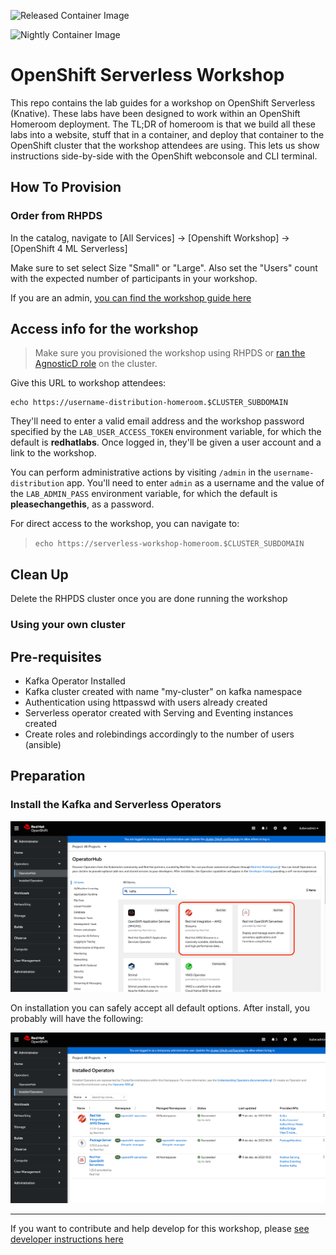 ![Released Container Image](https://github.com/RedHatGov/serverless-workshop-dashboard/workflows/Released%20Container%20Image/badge.svg)

![Nightly Container Image](https://github.com/RedHatGov/serverless-workshop-dashboard/workflows/Nightly%20Container%20Image/badge.svg)


# OpenShift Serverless Workshop
This repo contains the lab guides for a workshop on OpenShift Serverless (Knative). These labs have been designed to work within an OpenShift Homeroom deployment. The TL;DR of homeroom is that we build all these labs into a website, stuff that in a container, and deploy that container to the OpenShift cluster that the workshop attendees are using. This lets us show instructions side-by-side with the OpenShift webconsole and CLI terminal.

## How To Provision

### Order from RHPDS

In the catalog, navigate to [All Services] -> [Openshift Workshop] -> [OpenShift 4 ML Serverless]

Make sure to set select Size "Small" or "Large".  Also set the "Users" count with the expected number of participants in your workshop.

If you are an admin, [you can find the workshop guide here](https://docs.google.com/document/d/12JdE4M9MC7n9nCnrhFwy5U2cAUyfBxs_Mnk3Fm2u7Qk/edit)

## Access info for the workshop
> Make sure you provisioned the workshop using RHPDS or [ran the AgnosticD role](./README-AgnosticD.md) on the cluster.

Give this URL to workshop attendees: 
```
echo https://username-distribution-homeroom.$CLUSTER_SUBDOMAIN
```

They'll need to enter a valid email address and the workshop password specified by the `LAB_USER_ACCESS_TOKEN` environment variable, for which the default is **redhatlabs**.  Once logged in, they'll be given a user account and a link to the workshop.

You can perform administrative actions by visiting `/admin` in the `username-distribution` app. You'll need to enter `admin` as a username and the value of the `LAB_ADMIN_PASS` environment variable, for which the default is **pleasechangethis**, as a password.

For direct access to the workshop, you can navigate to:
>`echo https://serverless-workshop-homeroom.$CLUSTER_SUBDOMAIN`


## Clean Up
Delete the RHPDS cluster once you are done running the workshop


### Using your own cluster
## Pre-requisites
* Kafka Operator Installed
* Kafka cluster created with name "my-cluster" on kafka namespace
* Authentication using httpasswd with users already created
* Serverless operator created with Serving and Eventing instances created
* Create roles and rolebindings accordingly to the number of users (ansible)

## Preparation
### Install the Kafka and Serverless Operators
![](images/operator-kafka-serverless.png)

On installation you can safely accept all default options. After install, you probably will have the following:

![](images/operators-installed.png)




---

If you want to contribute and help develop for this workshop, please [see developer instructions here](./README-Developers.md)
